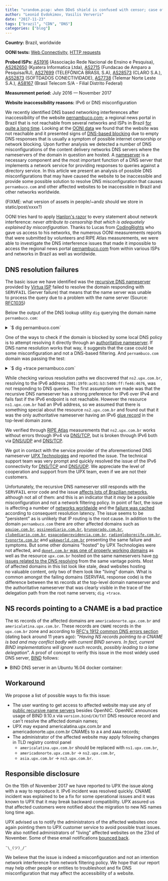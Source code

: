 ```yaml
---
title: "urandom.pcap: when DDoS shield is confused with censor; case of pernambuco.com"
author: "Leonid Evdokimov, Vasilis Ververis"
date: "2017-11-23"
tags: ["brazil", "CDN", "DNS"]
categories: ["blog"]
---
```


**Country:** Brazil, worldwide

**OONI tests:** [Web Connectivity](https://ooni.torproject.org/nettest/web-connectivity/),
[HTTP requests](https://ooni.torproject.org/nettest/http-requests/)

**Probed ISPs:** [AS1916](https://stat.ripe.net/AS1916) (Associação Rede Nacional de Ensino e Pesquisa),
[AS262650](https://stat.ripe.net/AS262650) (Kyatera Informatica Ltda),
[AS2715](https://stat.ripe.net/AS2715) (Fundacao de Amparo a Pesquisa/RJ),
[AS27699](https://stat.ripe.net/AS27699) (TELEFÔNICA BRASIL S.A),
[AS28573](https://stat.ripe.net/AS28573) (CLARO S.A.),
[AS52873](https://stat.ripe.net/AS52873) (SOFTDADOS CONECTIVIDADE),
[AS7738](https://stat.ripe.net/AS7738) (Telemar Norte Leste S.A.),
[AS8167](https://stat.ripe.net/AS8167) (Brasil Telecom S/A - Filial Distrito Federal)

**Measurement period:** July 2016 — November 2017

**Website inaccessibility reasons:** IPv6 or DNS misconfiguration

We recently identified DNS based networking interferences after
inaccessibility of the website [pernambuco.com](http://pernambuco.com); a
regional news portal in Brazil that is not reachable from several networks and
ISPs in Brazil [for quite a long
time](https://people.torproject.org/~andz/pe/measurements.br.pernambuco.pdf).
Looking at the [OONI data](https://people.torproject.org/~andz/pe/measurements.br.pernambuco.csv) we found that the website was not reachable
and it presented signs of [DNS-based
blocking](https://explorer.ooni.torproject.org/measurement/s3YPvS70pxtUQXG5qLv8z2wfafZ98eUzCmxcbYkvSRELpYS2mBWksZCacvAr5GqS?input=http:%2F%2Fwww.pernambuco.com%2Fdiario)
due to empty DNS responses that is usually a symptom of possible internet censorship
or network blocking. Upon further analysis we detected a number of DNS
misconfigurations of the content delivery networks DNS servers where the
nameservers of the domain in question are hosted. A
[nameserver](https://en.wikipedia.org/wiki/Name_server) is a necessary
component and the most important function of a DNS server that implements a
network service for providing responses to queries against a directory service.
In this article we present an analysis of possible DNS misconfigurations that
may have caused the website to be inaccessible and provide some possible
solution to resolve DNS misconfiguration that causes `pernambuco.com` and other
affected websites to be inaccessible in Brazil and other networks worldwide.

(FIXME: what version of assets in people/~andz should we store in static/post/xxxx?)

OONI tries hard to apply [Hanlon's razor](https://en.wikipedia.org/wiki/Hanlon%27s_razor) to every statement about network
interference: *never attribute to censorship that which is adequately explained
by misconfiguration*. Thanks to Lucas from [CodingRights](https://www.codingrights.org/) who gave us access to
his networks, the numerous OONI measurements reports that were submitted by
volunteers and RIPE Atlas measurements, we were able to investigate the DNS
interference issues that made it impossible to access the regional news portal
[pernambuco.com](http://pernambuco.com) from within various ISPs and networks
in Brazil as well as worldwide.

## DNS resolution failures

The basic issue we have identified was the [recursive DNS nameserver](https://en.wikipedia.org/wiki/Domain_Name_System#Recursive_and_caching_name_server)
provided by [Virtua ISP](https://stat.ripe.net/AS28573) failed to resolve the
domain responding with <tt>SERVFAIL</tt> (Server failure) that means that the name
server was unable to process the query due to a problem with the name
server (Source: [RFC1035](https://tools.ietf.org/html/rfc1035))

Below the output of the DNS lookup utility `dig` querying the domain name
`pernambuco.com`:

<details><summary>`$ dig pernambuco.com`</summary>
<pre><code>
; <<>> DiG 9.9.5-9+deb8u12-Debian <<>> pernambuco.com
;; global options: +cmd
;; Got answer:
;; ->>HEADER<<- opcode: QUERY, status: SERVFAIL, id: 17644
;; flags: qr rd ra; QUERY: 1, ANSWER: 0, AUTHORITY: 0, ADDITIONAL: 1
&nbsp;
;; OPT PSEUDOSECTION:
; EDNS: version: 0, flags:; udp: 4096
;; QUESTION SECTION:
;pernambuco.com.                        IN      A
&nbsp;
;; Query time: 14 msec
;; SERVER: 181.213.132.2#53(181.213.132.2)
;; WHEN: Tue Nov 14 16:27:07 UTC 2017
;; MSG SIZE  rcvd: 43
</code></pre></details>

One of the ways to check if the domain is blocked by some local DNS policy is
to attempt resolving it directly through an [authoritative nameserver](https://en.wikipedia.org/wiki/Domain_Name_System#Authoritative_name_server).
If DNS name resolution works that way, it suggests that the case could be some
misconfiguration and not a DNS-based filtering. And `pernambuco.com` domain was
passing the test:

<details><summary>`$ dig +trace pernambuco.com`</summary>
<pre><code>
; <<>> DiG 9.9.5-9+deb8u12-Debian <<>> +trace pernambuco.com
;; global options: +cmd
.                       369185  IN      NS      h.root-servers.net.
.                       369185  IN      NS      i.root-servers.net.
.                       369185  IN      NS      e.root-servers.net.
.                       369185  IN      NS      d.root-servers.net.
.                       369185  IN      NS      m.root-servers.net.
.                       369185  IN      NS      f.root-servers.net.
.                       369185  IN      NS      j.root-servers.net.
.                       369185  IN      NS      b.root-servers.net.
.                       369185  IN      NS      k.root-servers.net.
.                       369185  IN      NS      c.root-servers.net.
.                       369185  IN      NS      a.root-servers.net.
.                       369185  IN      NS      l.root-servers.net.
.                       369185  IN      NS      g.root-servers.net.
;; Received 811 bytes from 181.213.132.2#53(181.213.132.2) in 2116 ms
&nbsp;
com.                    172800  IN      NS      a.gtld-servers.net.
com.                    172800  IN      NS      l.gtld-servers.net.
com.                    172800  IN      NS      c.gtld-servers.net.
com.                    172800  IN      NS      b.gtld-servers.net.
com.                    172800  IN      NS      j.gtld-servers.net.
com.                    172800  IN      NS      g.gtld-servers.net.
com.                    172800  IN      NS      d.gtld-servers.net.
com.                    172800  IN      NS      m.gtld-servers.net.
com.                    172800  IN      NS      k.gtld-servers.net.
com.                    172800  IN      NS      i.gtld-servers.net.
com.                    172800  IN      NS      e.gtld-servers.net.
com.                    172800  IN      NS      f.gtld-servers.net.
com.                    172800  IN      NS      h.gtld-servers.net.
com.                    86400   IN      DS      30909 8 2 E2D3C916F6DEEAC73294E8268FB5885044A833FC5459588F4A9184CF C41A5766
com.                    86400   IN      RRSIG   DS 8 1 86400 20171127050000 20171114040000 46809 . QSfUCjfWB2/Ulx1L/6BmpR3glCR6vAvtK+N9E332aJ9luPLQ9hycjiZp 4PoEWaDTDt4vQgL6pzgKNt+sGgr3lmbtJAnFEHAKPy/TBv/T8KhcApv8 Ceuwv/yUB1Oo5sUtppNVtNHQKm+jqUQ+MWQe9YNMPTrOi5dT2A3qYktg zhI9fk9gcqNfJkn/Vd/Ol1o+zLqP+yy9MY+xBjky2MPaXY4EaGnZWSQn UCyYH95k0WOuvHl6Q0EYe4jEAqQGQnMjGR/dFHF7WbARoqR92/Ahfsvr 2eAF2CcuIi5/cRKJr10Us3v3QvytZqvhwA6bzu292NYQIS0talFlATDF JRw9vQ==
;; Received 1174 bytes from 192.33.4.12#53(c.root-servers.net) in 3656 ms
&nbsp;
pernambuco.com.         172800  IN      NS      americalatina.upx.com.br.
pernambuco.com.         172800  IN      NS      americadonorte.upx.com.br.
CK0POJMG874LJREF7EFN8430QVIT8BSM.com. 86400 IN NSEC3 1 1 0 - CK0Q1GIN43N1ARRC9OSM6QPQR81H5M9A NS SOA RRSIG DNSKEY NSEC3PARAM
CK0POJMG874LJREF7EFN8430QVIT8BSM.com. 86400 IN RRSIG NSEC3 8 2 86400 20171121054756 20171114043756 11324 com. b6a2rTyPdGqgyTGlHBQTry29KsYLpCTg2syg3DiYm4TU2zKm4AgtUmv3 NAnteEWIwXutUsWN1XOri34PxDm9CAcmxKKYN82lXHSnF4O8oEuZJ1Gf Go2D9a8GFCV44T4Cff4MBugeDtUyHwp+yd96IzH+2WtSbJRN/WswmtGI ylA=
CIP56NHTT7TEO7BIRQFIOVC1GSDSNFD0.com. 86400 IN NSEC3 1 1 0 - CIP5L6DBFHE9UAL3LG0PVN426ILSC3GJ NS DS RRSIG
CIP56NHTT7TEO7BIRQFIOVC1GSDSNFD0.com. 86400 IN RRSIG NSEC3 8 2 86400 20171120055405 20171113044405 11324 com. bLisStF5rB/gXGaHOMV9it6Qg4JcERGbaBlvP7KRDyj7d1LlTyjZHWmt V3B2LS0vdjCMlEDxqqwPsO3mL/1GF8WX0z7qrsWf5qYxuegxikhLDamK s9qOIIdFsdNDhnloPa9+e7p9PwM5B0jR07I778+2E7PRIUXZP7D3BSLF K4w=
;; Received 595 bytes from 192.42.93.30#53(g.gtld-servers.net) in 534 ms
&nbsp;
pernambuco.com.         14400   IN      A       45.79.193.247
pernambuco.com.         86400   IN      NS      ns2.upx.com.br.
pernambuco.com.         86400   IN      NS      ns1.upx.com.br.
;; Received 193 bytes from 2804:2870:2:1::31#53(americalatina.upx.com.br) in 132 ms
</code></pre></details>

While checking various resolution paths we discovered that `ns2.upx.com.br`,
resolving to the IPv6 address `2001:19f0:ac01:b3:5400:ff:fe46:4676`, was not
responding to DNS queries. The first assumption we made was that the recursive
DNS nameserver has a strong preference for IPv6 over IPv4 and fails fast if the
IPv6 endpoint is not reachable. However the resource `ns1.upx.com.br` had an
IPv6 address, so we assumed that there is something special about the resource
`ns2.upx.com.br` and found out that it was the only authoritative nameserver
having an IPv6
[glue record](https://en.wikipedia.org/wiki/Domain_Name_System#Circular_dependencies_and_glue_records)
in the top-level domain zone.

We verified through [RIPE Atlas](https://atlas.ripe.net) measurements that `ns2.upx.com.br` works without
errors through IPv4 via
[DNS/TCP](https://atlas.ripe.net/measurements/10197953/#!probes), but is broken
through IPv6 both via
[DNS/UDP](https://atlas.ripe.net/measurements/10197871/#!probes) and
[DNS/TCP](https://atlas.ripe.net/measurements/10197872/#!probes).

We got in contact with the service provider of the aforementioned DNS
nameserver [UPX Technologies](https://www.upx.com/) and reported the issue. The
technical support team was very prompt and quickly resolved the issue of the
IPv6 connectivity for
[DNS/TCP](https://atlas.ripe.net/measurements/10199076/#!probes) and
[DNS/UDP](https://atlas.ripe.net/measurements/10199080/#!probes). We appreciate
the level of cooperation and support from the UPX team, even if we are not
their customers.

Unfortunately, the recursive DNS nameserver still responds with the
<tt>SERVFAIL</tt> error code and the issue [affects lots of Brazilian
networks](https://atlas.ripe.net/measurements/10203306/#!probes), although not
all of them: and this is an indicator that it *may* be a possible
misconfiguration and not a network filtering policy. In point of fact, the
issue is affecting a number of
[networks worldwide](https://atlas.ripe.net/measurements/10203314/#!probes) and
the [failure was cached](https://atlas.ripe.net/measurements/10204036/#!probes)
according to consequent resolution latency. The issue seems to be "persistent"
as is unlikely that IP routing is the root cause. In addition to the domain
`pernambuco.com` there are other affected domains such as
[`aquipe.com.br`](https://atlas.ripe.net/measurements/10204359/#!probes),
[`assineodiario.com.br`](https://atlas.ripe.net/measurements/10294525/#!probes),
[`brunoprado.com.br`](https://atlas.ripe.net/measurements/10294526/#!probes),
[`clubediario.com.br`](https://atlas.ripe.net/measurements/10294527/#!probes),
[`espacodaprevidencia.com.br`](https://atlas.ripe.net/measurements/10294528/#!probes),
[`radiogloborecife.com.br`](https://atlas.ripe.net/measurements/10294529/#!probes),
[`tvonorte.com.br`](https://atlas.ripe.net/measurements/10294531/#!probes) and
[`wakeworld.com.br`](https://atlas.ripe.net/measurements/10294532/#!probes) presenting the same
failure and symptoms. But some other domains "hosted" by UPX Technologies were
not affected, and [`dpnet.com.br` was one of properly working
domains](https://atlas.ripe.net/measurements/10204294/#!probes) as well as
the resource `upx.com.br` hosted on the same nameservers have [no issues related
to the  DNS resolving](https://atlas.ripe.net/measurements/10203916/#!general)
from the same vantage points.
Most of affected domains in this list look like stale, dead websites hosting
no valuable content, only two of them look like "living" domain.
What is common amongst the failing domains (SERVFAIL response code) is the
difference between the `NS` records at the top-level domain nameserver and the
authoritative nameserver that was clearly visible in the trace of the
delegation path from the root name servers; `dig +trace`.

## NS records pointing to a CNAME is a bad practice

The `NS` records of the affected domains are `americadonorte.upx.com.br` and
`americalatina.upx.com.br`. These records are `CNAME` records in the
`upx.com.br` zone and according to [RFC's 1912 common DNS errors
section](https://tools.ietf.org/html/rfc1912#section-2.4) (dating back around
11 years ago): "*Having NS records pointing to a CNAME is bad and may conflict
badly with current BIND servers. In fact, current BIND implementations will
ignore such records, possibly leading to a lame delegation*".
A proof of concept to verify this issue in the most widely used DNS server,
[BIND](https://en.wikipedia.org/wiki/BIND) follows:

<details><summary>BIND DNS server in an Ubuntu 16.04 docker container:</summary>
<pre><code>
root@dom0 # docker run -ti --rm ubuntu:16.04 bash
root@4017200da4e2:~# apt-get update && apt-get -y install bind9 dnsutils
root@4017200da4e2:~# echo 'logging { channel errchan {stderr; severity debug; print-severity yes; print-time yes;}; category default {errchan;}; };' >> /etc/bind/named.conf.local
root@4017200da4e2:~# /usr/sbin/named -f -u bind  &
root@4017200da4e2:~# dig pernambuco.com @127.0.0.1
22-Nov-2017 18:50:41.413 debug 1: fetch: pernambuco.com/A
22-Nov-2017 18:50:41.413 info: skipping nameserver 'americalatina.upx.com.br' because it is a CNAME, while resolving 'pernambuco.com/A'
22-Nov-2017 18:50:41.413 info: skipping nameserver 'americadonorte.upx.com.br' because it is a CNAME, while resolving 'pernambuco.com/A'
22-Nov-2017 18:50:41.413 debug 1: client 127.0.0.1#45827 (pernambuco.com): query failed (SERVFAIL) for pernambuco.com/IN/A at ../../../bin/named/query.c:7773
&nbsp;
; <<>> DiG 9.10.3-P4-Ubuntu <<>> pernambuco.com @127.0.0.1
;; global options: +cmd
;; Got answer:
;; ->>HEADER<<- opcode: QUERY, status: SERVFAIL, id: 23719
...
</code></pre></details>

## Workaround

We propose a list of possible ways to fix this issue:

- The user wanting to get access to affected website may use any of [public recursive name servers](https://en.wikipedia.org/wiki/Public_recursive_name_server)
  besides OpenNIC.  OpenNIC announces usage of BIND 9.10.x via `version.bind/CH/TXT` DNS resource record and can't resolve the affected domain names;
- UPX may expand americalatina.upx.com.br and americadonorte.upx.com.br CNAMEs to a `A` and `AAAA` records;
- The administrator of the affected website may apply following changes in TLD registry control panel
  - `americalatina.upx.com.br` should be replaced with `ns1.upx.com.br`,
  - `americadonorte.upx.com.br` → `ns2.upx.com.br`,
  - `asia.upx.com.br` → `ns3.upx.com.br`.

## Responsible disclosure

On the 15th of November 2017 we have reported to UPX the issue along with a way
to reproduce it. IPv6 incident was resolved quickly. CNAME incident was
explained to be a fix for some operational issues and it was known to UPX that
it may break backward compatibility.  UPX assured us that affected customers
were notified about the migration to new NS names long time ago.

UPX advised us to notify the administrators of the affected websites once again
pointing them to UPX customer service to avoid possible trust issues.  We also
notified administrators of "living" affected websites on the 23rd of November.
Some of these email notifications [bounced back](https://en.wikipedia.org/wiki/Bounce_message).

`¯\_(ツ)_/¯`

We believe that the issue is indeed a misconfiguration and not an intention
network interference from network filtering policy. We hope that our report may
help other people or entities to troubleshoot and fix DNS misconfiguration that
may affect the accessibility of a website.
